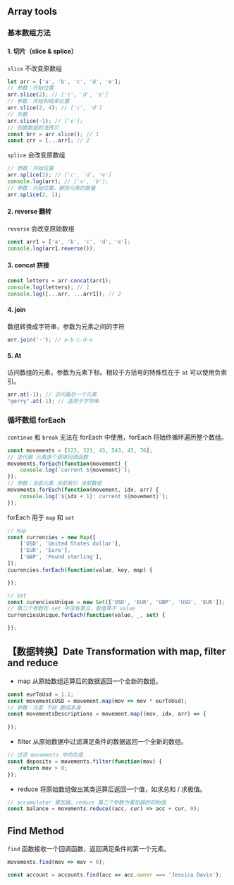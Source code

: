 <!--
 * @Author: _krill
 * @Date: 2022-08-05 12:42:46
 * @LastEditTime: 2022-08-06 23:41:39
 * @Description: 
-->

## Array tools

### 基本数组方法

#### 1. 切片（slice & splice）

`slice` 不改变原数组

```js
let arr = ['a', 'b', 'c', 'd', 'e'];
// 参数：开始位置
arr.slice(2); // ['c', 'd', 'e']
// 参数：开始和结束位置
arr.slice(2, 4); // ['c', 'd']
// 负数
arr.slice(-1); // ['e'];
// 创建数组的浅拷贝
const brr = arr.slice(); // 1
const crr = [...arr]; // 2

```

`splice` 会改变原数组

```js
// 参数：开始位置
arr.splice(2); // ['c', 'd', 'e']
console.log(arr); // ['a', 'b'];
// 参数：开始位置，删除元素的数量
arr.splice(2, 1);
```

#### 2. reverse 翻转

`reverse` 会改变原始数组

```js
const arr1 = ['a', 'b', 'c', 'd', 'e'];
console.log(arr1.reverse());
```

#### 3. concat 拼接

```js
const letters = arr.concat(arr1);
console.log(letters); // 1
console.log([...arr, ...arr1]); // 2
```

#### 4. join

数组转换成字符串，参数为元素之间的字符

```js
arr.join('-'); // a-b-c-d-e
```

#### 5. At

访问数组的元素，参数为元素下标。相较于方括号的特殊性在于 `at` 可以使用负索引。 

```js
arr.at(-1); // 访问最后一个元素
"gerry".at(-1); // 适用于字符串
```

### 循坏数组 forEach

`continue` 和 `break` 无法在 forEach 中使用，forEach 将始终循环遍历整个数组。

```js
const movements = [123, 321, 43, 543, 43, 76];
// 迭代器 元素逐个调用回调函数
movements.forEach(function(movement) {
    console.log(`current ${movement}`);
});
// 参数：当前元素 当前索引 当前数组
movements.forEach(function(movement, idx, arr) {
    console.log(`${idx + 1}: current ${movement}`);
});
```

forEach 用于 `map` 和 `set`

```js
// map
const currencies = new Map([
    ['USD', 'United States dollar'],
    ['EUR', 'Euro'],
    ['GBP', 'Pound sterling'],
]);
cuurencies.forEach(function(value, key, map) {

});

// Set
const curenciesUnique = new Set(['USD', 'EUR', 'GBP', 'USD', 'EUR']);
// 第二个参数在 set 中没有意义，取值等于 value
currenciesUnique.forEach(function(value, _, set) {

}); 
```

## 【数据转换】Date Transformation with map, filter and reduce

- map 从原始数组运算后的数据返回一个全新的数组。

```js
const eurToUsd = 1.1;
const movementsUSD = movement.map(mov => mov * eurToUsd);
// 参数：元素 下标 数组本身
const movementsDescriptions = movement.map((mov, idx, arr) => {
    
});
``` 

- filter 从原始数据中过滤满足条件的数据返回一个全新的数组。

```js
// 过滤 movements 中的负值 
const deposits = movements.filter(function(mov) {
    return mov > 0;
});

```

- reduce 将原始数组做出某类运算后返回一个值，如求总和 / 求极值。

```js
// accumulator 累加器，reduce 第二个参数为累加器的初始值 
const balance = movements.reduce((acc, cur) => acc + cur, 0); 
```

## Find Method

`find` 函数接收一个回调函数，返回满足条件的第一个元素。

```js
movements.find(mov => mov < 0);

const account = accounts.find(acc => acc.owner === 'Jessica Davis');
```